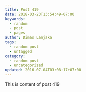 ```yaml
---
title: Post 419
date: 2018-03-23T13:54:49+07:00
keywords:
  - random
  - post
  - pages
author: Dimas Lanjaka
tags:
  - random post
  - untagged
category:
  - random post
  - uncategorized
updated: 2016-07-04T03:08:17+07:00
---
```

This is content of post 419
